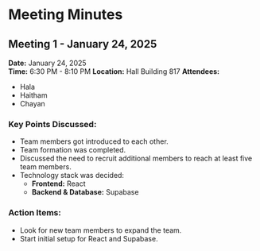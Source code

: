 # Meeting Minutes

## Meeting 1 - January 24, 2025

**Date:** January 24, 2025  
**Time:** 6:30 PM - 8:10 PM 
**Location:** Hall Building 817
**Attendees:**  
- Hala  
- Haitham  
- Chayan  

### Key Points Discussed:
- Team members got introduced to each other.
- Team formation was completed.
- Discussed the need to recruit additional members to reach at least five team members.
- Technology stack was decided:
  - **Frontend:** React  
  - **Backend & Database:** Supabase  

### Action Items:
- Look for new team members to expand the team.
- Start initial setup for React and Supabase.
